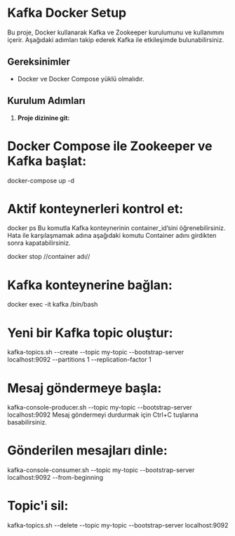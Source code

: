 # Kafka Docker Setup

Bu proje, Docker kullanarak Kafka ve Zookeeper kurulumunu ve kullanımını içerir. Aşağıdaki adımları takip ederek Kafka ile etkileşimde bulunabilirsiniz.

## Gereksinimler

- Docker ve Docker Compose yüklü olmalıdır.

## Kurulum Adımları

1. **Proje dizinine git:**

# Docker Compose ile Zookeeper ve Kafka başlat:

docker-compose up -d

# Aktif konteynerleri kontrol et:

docker ps
Bu komutla Kafka konteynerinin container_id’sini öğrenebilirsiniz.
Hata ile karşılaşmamak adına aşağıdaki komutu Container adını girdikten sonra kapatabilirsiniz.

docker stop //container adı//

# Kafka konteynerine bağlan:

docker exec -it kafka /bin/bash

# Yeni bir Kafka topic oluştur:

kafka-topics.sh --create --topic my-topic --bootstrap-server localhost:9092 --partitions 1 --replication-factor 1

# Mesaj göndermeye başla:

kafka-console-producer.sh --topic my-topic --bootstrap-server localhost:9092
Mesaj göndermeyi durdurmak için Ctrl+C tuşlarına basabilirsiniz.

# Gönderilen mesajları dinle:

kafka-console-consumer.sh --topic my-topic --bootstrap-server localhost:9092 --from-beginning

# Topic'i sil:

kafka-topics.sh --delete --topic my-topic --bootstrap-server localhost:9092
